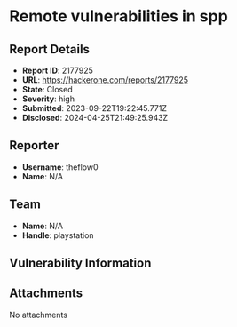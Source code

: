 # Remote vulnerabilities in spp

## Report Details
- **Report ID**: 2177925
- **URL**: https://hackerone.com/reports/2177925
- **State**: Closed
- **Severity**: high
- **Submitted**: 2023-09-22T19:22:45.771Z
- **Disclosed**: 2024-04-25T21:49:25.943Z

## Reporter
- **Username**: theflow0
- **Name**: N/A

## Team
- **Name**: N/A
- **Handle**: playstation

## Vulnerability Information


## Attachments
No attachments
